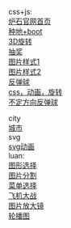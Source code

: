 css+js:<br/>
[炉石官网首页](http://jinyuezhong.github.io/css.js/lushi/lushi.html)<br/>
[种地+boot](http://jinyuezhong.github.io/css.js/zhongdi/indext.html)<br/>
[3D旋转](http://jinyuezhong.github.io/css.js/lianshi/3Dxuanzhuan.html)<br/>
[抽奖](http://jinyuezhong.github.io/css.js/lianshi/chojian)<br/>
[图片样式1](http://jinyuezhong.github.io/css.js/lianshi/tupianscript.html)<br/>
[图片样式2](http://jinyuezhong.github.io/css.js/lianshi/tupianyanshi+css.html)<br/>
[反弹球](http://jinyuezhong.github.io/css.js/tantiao.html)<br/>
[css，动画，旋转](http://jinyuezhong.github.io/css.js/lianshi/10-2-transform.html)<br/>
[不定方向反弹球](http://jinyuezhong.github.io/css.js/lianshi/fangtangqiu.html)<br/>

city<br/>
[城市](http://jinyuezhong.github.io/city/cityxuan.html)<br>
svg<br>
[svg动画](http://jinyuezhong.github.io/svg/10-4-SVG.html)<br>
luan:<br/>
[图形选择](http://jinyuezhong.github.io/luan/图形选择.html)<br/>
[图片分割](http://jinyuezhong.github.io/luan/图片分割.html)<br/>
[菜单选择](http://jinyuezhong.github.io/luan/菜单选择.html)<br/>
[飞机大战](http://jinyuezhong.github.io/luan/飞机大战.html)<br/>
[图片放大镜](http://jinyuezhong.github.io/luan/9-12-图片放大镜.html)<br/>
[轮播图](http://jinyuezhong.github.io/luan/轮播图.html)<br/>
